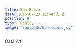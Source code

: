 ```yaml
---
title: Ben Rubin
date: 2016-07-20 15:44:00 Z
position: 9
type: Faculty
image: "/uploads/ben-rubin.jpg"
---
```


Data Art
